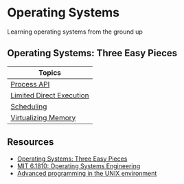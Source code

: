 # Operating Systems

Learning operating systems from the ground up

## Operating Systems: Three Easy Pieces

| Topics |
|------------------|
|  [Process API](https://github.com/abeleinin/os/tree/main/ostep/process-api) |
|  [Limited Direct Execution](https://github.com/abeleinin/os/tree/main/ostep/limited-direct-execution) |
|  [Scheduling](https://github.com/abeleinin/os/tree/main/ostep/scheduling) |
|  [Virtualizing Memory](https://github.com/abeleinin/os/tree/main/ostep/virtualizing-memory) |

## Resources

- [Operating Systems: Three Easy Pieces](https://pages.cs.wisc.edu/~remzi/OSTEP/)
- [MIT 6.1810: Operating Systems Engineering](https://pdos.csail.mit.edu/6.828/2024/index.html)
- [Advanced programming in the UNIX environment](https://github.com/zwan074/technical-books/blob/master/Advanced.Programming.in.the.UNIX.Environment.3rd.Edition.0321637739.pdf)

